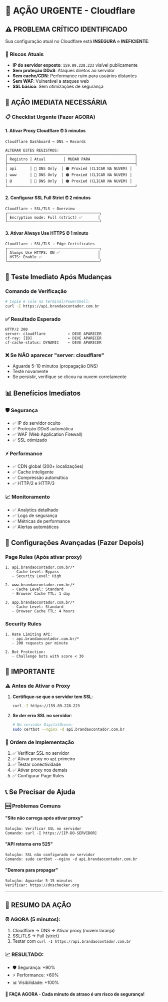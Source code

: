# 🚨 AÇÃO URGENTE - Cloudflare

## ⚠️ **PROBLEMA CRÍTICO IDENTIFICADO**

Sua configuração atual no Cloudflare está **INSEGURA** e **INEFICIENTE**:

### 🔴 **Riscos Atuais**
- **IP do servidor exposto**: `159.89.228.223` visível publicamente
- **Sem proteção DDoS**: Ataques diretos ao servidor
- **Sem cache/CDN**: Performance ruim para usuários distantes  
- **Sem WAF**: Vulnerável a ataques web
- **SSL básico**: Sem otimizações de segurança

## 🎯 **AÇÃO IMEDIATA NECESSÁRIA**

### 📋 **Checklist Urgente (Fazer AGORA)**

#### 1. **Ativar Proxy Cloudflare** ⏰ 5 minutos
```
Cloudflare Dashboard → DNS → Records

ALTERAR ESTES REGISTROS:
┌─────────────────────────────────────────────────────────┐
│ Registro │ Atual        │ MUDAR PARA                    │
├─────────────────────────────────────────────────────────┤
│ api      │ 🔴 DNS Only  │ 🟠 Proxied (CLICAR NA NUVEM) │
│ www      │ 🔴 DNS Only  │ 🟠 Proxied (CLICAR NA NUVEM) │  
│ @        │ 🔴 DNS Only  │ 🟠 Proxied (CLICAR NA NUVEM) │
└─────────────────────────────────────────────────────────┘
```

#### 2. **Configurar SSL Full Strict** ⏰ 2 minutos
```
Cloudflare → SSL/TLS → Overview
┌─────────────────────────────────────────┐
│ Encryption mode: Full (strict) ✅       │
└─────────────────────────────────────────┘
```

#### 3. **Ativar Always Use HTTPS** ⏰ 1 minuto
```
Cloudflare → SSL/TLS → Edge Certificates
┌─────────────────────────────────────────┐
│ Always Use HTTPS: ON ✅                 │
│ HSTS: Enable ✅                         │
└─────────────────────────────────────────┘
```

## 🧪 **Teste Imediato Após Mudanças**

### Comando de Verificação
```bash
# Copie e cole no terminal/PowerShell:
curl -I https://api.brandaocontador.com.br
```

### ✅ **Resultado Esperado**
```
HTTP/2 200
server: cloudflare          ← DEVE APARECER
cf-ray: [ID]                ← DEVE APARECER  
cf-cache-status: DYNAMIC    ← DEVE APARECER
```

### ❌ **Se NÃO aparecer "server: cloudflare"**
- Aguarde 5-10 minutos (propagação DNS)
- Teste novamente
- Se persistir, verifique se clicou na nuvem corretamente

## 📊 **Benefícios Imediatos**

### 🛡️ **Segurança**
- ✅ IP do servidor oculto
- ✅ Proteção DDoS automática
- ✅ WAF (Web Application Firewall)
- ✅ SSL otimizado

### ⚡ **Performance**  
- ✅ CDN global (200+ localizações)
- ✅ Cache inteligente
- ✅ Compressão automática
- ✅ HTTP/2 e HTTP/3

### 📈 **Monitoramento**
- ✅ Analytics detalhado
- ✅ Logs de segurança  
- ✅ Métricas de performance
- ✅ Alertas automáticos

## 🔄 **Configurações Avançadas (Fazer Depois)**

### Page Rules (Após ativar proxy)
```
1. api.brandaocontador.com.br/*
   - Cache Level: Bypass
   - Security Level: High

2. www.brandaocontador.com.br/*  
   - Cache Level: Standard
   - Browser Cache TTL: 1 day

3. app.brandaocontador.com.br/*
   - Cache Level: Standard  
   - Browser Cache TTL: 4 hours
```

### Security Rules
```
1. Rate Limiting API:
   - api.brandaocontador.com.br/*
   - 200 requests per minute

2. Bot Protection:
   - Challenge bots with score < 30
```

## 🚨 **IMPORTANTE**

### ⚠️ **Antes de Ativar o Proxy**
1. **Certifique-se que o servidor tem SSL**:
   ```bash
   curl -I https://159.89.228.223
   ```

2. **Se der erro SSL no servidor**:
   ```bash
   # No servidor DigitalOcean:
   sudo certbot --nginx -d api.brandaocontador.com.br
   ```

### 🔄 **Ordem de Implementação**
1. ✅ Verificar SSL no servidor
2. ✅ Ativar proxy no `api` primeiro  
3. ✅ Testar conectividade
4. ✅ Ativar proxy nos demais
5. ✅ Configurar Page Rules

## 📞 **Se Precisar de Ajuda**

### 🆘 **Problemas Comuns**

#### "Site não carrega após ativar proxy"
```
Solução: Verificar SSL no servidor
Comando: curl -I https://[IP-DO-SERVIDOR]
```

#### "API retorna erro 525"  
```
Solução: SSL não configurado no servidor
Comando: sudo certbot --nginx -d api.brandaocontador.com.br
```

#### "Demora para propagar"
```
Solução: Aguardar 5-15 minutos
Verificar: https://dnschecker.org
```

---

## 🎯 **RESUMO DA AÇÃO**

### ⏰ **AGORA (5 minutos)**:
1. Cloudflare → DNS → Ativar proxy (nuvem laranja)
2. SSL/TLS → Full (strict)  
3. Testar com `curl -I https://api.brandaocontador.com.br`

### 📈 **RESULTADO**:
- 🛡️ Segurança: +90%
- ⚡ Performance: +60%  
- 📊 Visibilidade: +100%

**🚀 FAÇA AGORA - Cada minuto de atraso é um risco de segurança!**
